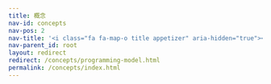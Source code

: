 ```yaml
---
title: 概念
nav-id: concepts
nav-pos: 2
nav-title: '<i class="fa fa-map-o title appetizer" aria-hidden="true"></i> 概念'
nav-parent_id: root
layout: redirect
redirect: /concepts/programming-model.html
permalink: /concepts/index.html
---
```

<!--
Licensed to the Apache Software Foundation (ASF) under one
or more contributor license agreements.  See the NOTICE file
distributed with this work for additional information
regarding copyright ownership.  The ASF licenses this file
to you under the Apache License, Version 2.0 (the
"License"); you may not use this file except in compliance
with the License.  You may obtain a copy of the License at

  http://www.apache.org/licenses/LICENSE-2.0

Unless required by applicable law or agreed to in writing,
software distributed under the License is distributed on an
"AS IS" BASIS, WITHOUT WARRANTIES OR CONDITIONS OF ANY
KIND, either express or implied.  See the License for the
specific language governing permissions and limitations
under the License.
-->
